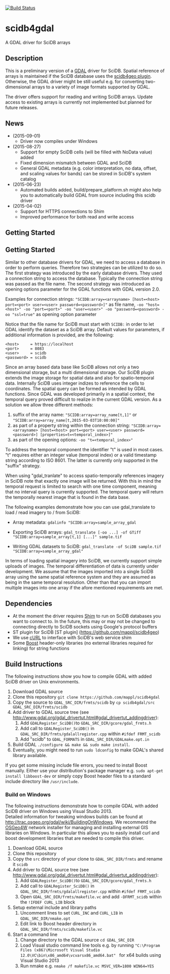 [![Build Status](https://travis-ci.org/mappl/scidb4gdal.svg?branch=master)](https://travis-ci.org/mappl/scidb4gdal)
# scidb4gdal
A GDAL driver for SciDB arrays

## Description
This is a preliminary version of a [GDAL](http://www.gdal.org) driver for SciDB. Spatial reference of arrays is maintained if the SciDB database uses the [scidb4geo plugin](https://github.com/mappl/scidb4geo).
Otherwise, the GDAL driver might be still useful e.g. for converting two-dimensional arrays to a variety of image formats supported by GDAL. 

The driver offers support for reading and writing SciDB arrays. Update access to existing arrays is currently not implemented but planned for future releases.

## News
- (2015-09-01)
    - Driver now compiles under Windows
- (2015-08-27)
	- Support for empty SciDB cells (will be filled with NoData value) added
	- Fixed dimension mismatch between GDAL and SciDB
	- General GDAL metadata (e.g. color interpretation, no data, offset, and scaling values for bands) can be stored in SciDB's system catalog
- (2015-06-23)
	- Automated builds added, build/prepare_platform.sh might also help you to automatically build GDAL from source including this scidb driver
- (2015-04-02)
    - Support for HTTPS connections to Shim
    - Improved performance for both read and write access


## Getting Started
## Getting Started
Similar to other database drivers for GDAL, we need to access a database in order to perform queries. Therefore two strategies can be utilized to do so. The first strategy was introduced by the early database drivers. They used a connection string to access the database. Typically the connection string was passed as the file name.
The second strategy was introduced as opening options parameter for the GDAL functions with GDAL version 2.0.

Examples for connection strings:
`"SCIDB:array=<arrayname> [host=<host> port=<port> user=<user> password=<password>]"` as file name,
`-oo "host=<host>" -oo "port=<port>" -oo "user=<user>" -oo "password=<password> -oo "ssl=true"` as opening option parameter

Notice that the file name for SciDB must start with `SCIDB:` in order to let GDAL identify the dataset as a SciDB array. Default values for parameters, if additional information is provided, are the following:

    <host>     = https://localhost
    <port>     = 8083
    <user>     = scidb
    <password> = scidb

Since an array based data base like SciDB allows not only a two dimensional storage, but a multi dimensional storage. Our SciDB plugin extends the image storage for spatial data and also for spatio-temporal data. Internally SciDB uses integer indizes to reference the cells to coordinates. The spatial query can be formed as intended by GDAL functions. 
Since GDAL was developed primarily in a spatial context, the temporal query proved difficult to realize in the current GDAL version.
As a solution we allow three different methods:

1. suffix of the array name: `"SCIDB:array=array_name[t,1]"` or `"SCIDB:array=array_name[t,2015-03-03T10:00:00]"`
2. as part of a property string within the connection string: `"SCIDB:array=<arrayname> [host=<host> port=<port> user=<user> password=<password>] [properties=t=<temporal_index>]"`
3. as part of the opening options: `-oo "t=<temporal_index>"`

To address the temporal component the identifier "t" is used in most cases. "t" requires either an integer value (temporal index) or a valid timestamp string according to ISO 8601. The latter is currently only supported in the "suffix" strategy.

When using "gdal_tranlate" to access spatio-temporally references imagery in SciDB note that exactly one image will be returned. With this in mind the temporal request is limited to search with one time component, meaning that no interval query is currently supported. The temporal query will return the temporally nearest image that is found in the data base.

The following examples demonstrate how you can use gdal_translate to load / read imagery to / from SciDB: 

- Array metadata: `gdalinfo "SCIDB:array=sample_array_gdal`

- Exporting SciDB arrays: `gdal_translate [-oo ...] -of GTiff "SCIDB:array=sample_array[t,1] [...]" sample.tif`

- Writing GDAL datasets to SciDB: `gdal_translate -of SciDB sample.tif "SCIDB:array=sample_array_gdal"`

In terms of loading spatial imagery into SciDB, we currently support simple uploads of images. The temporal differentiation of data is currently under development. We assume that the images imported into a single SciDB array using the same spatial reference system and they are assumed as being in the same temporal resolution. Other than that you can import multiple images into one array if the afore mentioned requirements are met.

## Dependencies
- At the moment the driver requires [Shim](https://github.com/Paradigm4/shim) to run on SciDB databases you want to connect to. In the future, this may or may not be changed to connecting directly to SciDB sockets using Google's protocol buffers
- ST plugin for SciDB [ST plugin] (https://github.com/mappl/scidb4geo)
- We use [cURL](http://curl.haxx.se/) to interface with SciDB's web service shim
- Some [Boost](http://www.boost.org) header-only libraries (no external libraries required for linking) for string functions




## Build Instructions

The following instructions show you how to compile GDAL with added SciDB driver on Unix environments.

1. Download GDAL source
2. Clone this repository `git clone https://github.com/mappl/scidb4gdal` 
3. Copy the source to `GDAL_SRC_DIR/frmts/scidb` by `cp scidb4gdal/src GDAL_SRC_DIR/frmts/scidb`
4. Add driver to GDAL source tree (see http://www.gdal.org/gdal_drivertut.html#gdal_drivertut_addingdriver):
    1. Add `GDALRegister_SciDB()`to `GDAL_SRC_DIR/gcore/gdal_frmts.h`
    2. Add call to `GDALRegister_SciDB()` in `GDAL_SRC_DIR/frmts/gdalallregister.cpp` within `#ifdef FRMT_scidb`
    3. Add "scidb" to `GDAL_FORMATS` in `GDAL_SRC_DIR/GDALmake.opt.in`
5. Build GDAL `./configure && make && sudo make install`. 
6. Eventually, you might need to run `sudo ldconfig` to make GDAL's shared library available.

If you get some missing include file errors, you need to install Boost manually. Either use your distribution's package manager e.g. `sudo apt-get install libboost-dev` or simply copy Boost header files to a standard include directory like `/usr/include`.




### Build on Windows

The following instructions demonstrate how to compile GDAL with added SciDB driver on Windows using Visual Studio 2013.  
Detailed information for tweaking windows builds can be found at http://trac.osgeo.org/gdal/wiki/BuildingOnWindows.
We recommend the [OSGeo4W](http://trac.osgeo.org/osgeo4w/) network installer for managing and installing external GIS libraries on Windows. 
In particular this allows you to easily install curl and boost development libraries that are needed to compile this driver.
 
1. Download GDAL source
2. Clone this repository
3. Copy the `src` directory of your clone to `GDAL_SRC_DIR/frmts` and rename it `scidb`
4. Add driver to GDAL source tree (see http://www.gdal.org/gdal_drivertut.html#gdal_drivertut_addingdriver):
    1. Add `GDALRegister_SciDB()`to `GDAL_SRC_DIR/gcore/gdal_frmts.h`
    2. Add call to `GDALRegister_SciDB()` in `GDAL_SRC_DIR/frmts/gdalallregister.cpp` within `#ifdef FRMT_scidb`
    3. Open `GDAL_SRC_DIR/frmts/makefile.vc` and add `-DFRMT_scidb`  within the `!IFDEF CURL_LIB` block
5. Setup external include and library paths
    1. Uncomment lines to set `CURL_INC` and `CURL_LIB` in `GDAL_SRC_DIR/nmake.opt`
    2. Edit link to Boost header directory in `GDAL_SRC_DIR/frmts/scidb/makefile.vc`
6. Start a command line 
    1. Change directory to the GDAL source `cd GDAL_SRC_DIR`
	2. Load Visual studio command line tools e.g. by running `"C:\Program Files (x86)\Microsoft Visual Studio 12.0\VC\bin\x86_amd64\vcvarsx86_amd64.bat"
` for x64 builds using Visual Studio 2013
    3. Run nmake e.g. `nmake /f makefile.vc MSVC_VER=1800 WIN64=YES`
 
